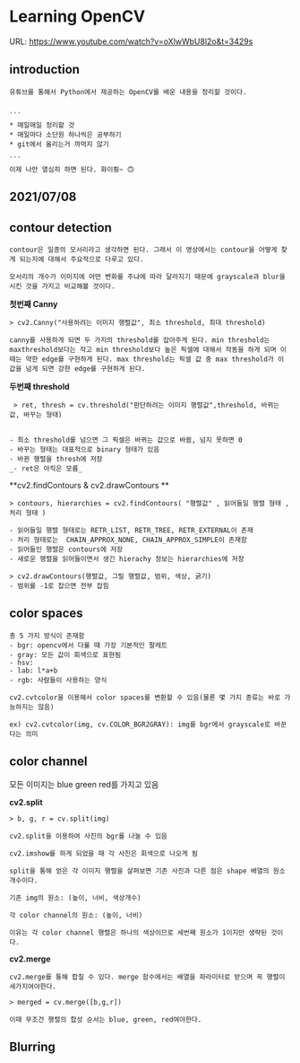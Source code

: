 # Learning OpenCV

URL: https://www.youtube.com/watch?v=oXlwWbU8l2o&t=3429s

## introduction

    유튜브를 통해서 Python에서 제공하는 OpenCV를 배운 내용을 정리할 것이다.


    ```
    * 매일매일 정리할 것
    * 매일마다 소단원 하나씩은 공부하기
    * git에서 올리는거 까먹지 않기

    ```
    이제 나만 열심히 하면 된다. 화이릥~ 🙃

## 2021/07/08

## **contour detection**

    contour은 일종의 모서리라고 생각하면 된다. 그래서 이 영상에서는 contour을 어떻게 찾게 되는지에 대해서 주요적으로 다루고 있다.

    모서리의 개수가 이미지에 어떤 변화를 주냐에 따라 달라지기 때문에 grayscale과 blur을 시킨 것을 가지고 비교해볼 것이다.

**첫번째 Canny**

    > cv2.Canny("사용하려는 이미지 행렬값", 최소 threshold, 최대 threshold)

    canny를 사용하게 되면 두 가지의 threshold를 잡아주게 된다. min threshold는 maxthreshold보다는 작고 min threshold보다 높은 픽셀에 대해서 작동을 하게 되며 이때는 약한 edge를 구현하게 된다. max threshold는 픽셀 값 중 max threshold가 이 값을 넘게 되면 강한 edge를 구현하게 된다.

**두번째 threshold**

     > ret, thresh = cv.threshold("판단하려는 이미지 행렬값",threshold, 바뀌는 값, 바꾸는 형태)


    - 최소 threshold를 넘으면 그 픽셀은 바뀌는 값으로 바뀜, 넘지 못하면 0
    - 바꾸는 형태는 대표적으로 binary 형태가 있음
    - 바뀐 행렬을 thresh에 저장
    _- ret은 아직은 모름_


**cv2.findContours & cv2.drawContours **

    > contours, hierarchies = cv2.findContours( "행렬값" , 읽어들일 행렬 형태 , 처리 형태 )

    - 읽어들일 행렬 형태로는 RETR_LIST, RETR_TREE, RETR_EXTERNAL이 존재
    - 처리 형태로는  CHAIN_APPROX_NONE, CHAIN_APPROX_SIMPLE이 존재함
    - 읽어들인 행렬은 contours에 저장
    - 새로운 행렬을 읽어들이면서 생긴 hierachy 정보는 hierarchies에 저장

    > cv2.drawContours(행렬값, 그릴 행렬값, 범위, 색상, 굵기)
    - 범위를 -1로 잡으면 전부 잡힘




## color spaces

    총 5 가지 방식이 존재함
    - bgr: opencv에서 다룰 때 가장 기본적인 팔레트
    - gray: 모든 값이 회색으로 표현됨
    - hsv: 
    - lab: l*a+b
    - rgb: 사람들이 사용하는 양식

    cv2.cvtcolor을 이용해서 color spaces를 변환할 수 있음(물론 몇 가지 종류는 바로 가능하지는 않음)

    ex) cv2.cvtcolor(img, cv.COLOR_BGR2GRAY): img를 bgr에서 grayscale로 바꾼다는 의미

## color channel

모든 이미지는 blue green red를 가지고 있음

**cv2.split**

    > b, g, r = cv.split(img)

    cv2.split을 이용하여 사진의 bgr를 나눌 수 있음

    cv2.imshow를 하게 되었을 때 각 사진은 회색으로 나오게 됨

    split을 통해 얻은 각 이미지 행렬을 살펴보면 기존 사진과 다른 점은 shape 배열의 원소 개수이다.

    기존 img의 원소: (높이, 너비, 색상개수)

    각 color channel의 원소: (높이, 너비)

    이유는 각 color channel 행렬은 하나의 색상이므로 세번째 원소가 1이지만 생략된 것이다.

**cv2.merge**

    cv2.merge를 통해 합칠 수 있다. merge 함수에서는 배열을 파라미터로 받으며 꼭 행렬이 세가지여야한다.

    > merged = cv.merge([b,g,r])

    이때 무조건 행렬의 합성 순서는 blue, green, red여야한다.



## Blurring


